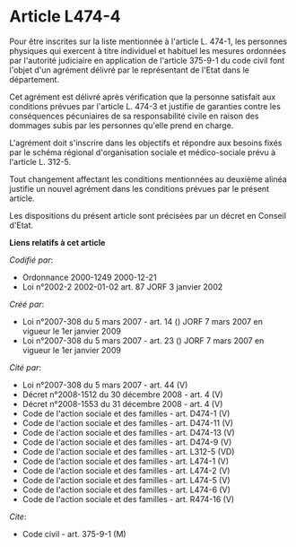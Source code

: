 # Article L474-4

Pour être inscrites sur la liste mentionnée à l'article L. 474-1, les personnes physiques qui exercent à titre individuel et
habituel les mesures ordonnées par l'autorité judiciaire en application de l'article 375-9-1 du code civil font l'objet d'un
agrément délivré par le représentant de l'Etat dans le département.

Cet agrément est délivré après vérification que la personne satisfait aux conditions prévues par l'article L. 474-3 et
justifie de garanties contre les conséquences pécuniaires de sa responsabilité civile en raison des dommages subis par les
personnes qu'elle prend en charge.

L'agrément doit s'inscrire dans les objectifs et répondre aux besoins fixés par le schéma régional d'organisation sociale et
médico-sociale prévu à l'article L. 312-5.

Tout changement affectant les conditions mentionnées au deuxième alinéa justifie un nouvel agrément dans les conditions
prévues par le présent article.

Les dispositions du présent article sont précisées par un décret en Conseil d'Etat.

**Liens relatifs à cet article**

_Codifié par_:

  - Ordonnance 2000-1249 2000-12-21
  - Loi n°2002-2 2002-01-02 art. 87 JORF 3 janvier 2002

_Créé par_:

  - Loi n°2007-308 du 5 mars 2007 - art. 14 () JORF 7 mars 2007 en vigueur le 1er janvier 2009
  - Loi n°2007-308 du 5 mars 2007 - art. 23 () JORF 7 mars 2007 en vigueur le 1er janvier 2009

_Cité par_:

  - Loi n°2007-308 du 5 mars 2007 - art. 44 (V)
  - Décret n°2008-1512 du 30 décembre 2008 - art. 4 (V)
  - Décret n°2008-1553 du 31 décembre 2008 - art. 4 (V)
  - Code de l'action sociale et des familles - art. D474-1 (V)
  - Code de l'action sociale et des familles - art. D474-11 (V)
  - Code de l'action sociale et des familles - art. D474-13 (V)
  - Code de l'action sociale et des familles - art. D474-9 (V)
  - Code de l'action sociale et des familles - art. L312-5 (VD)
  - Code de l'action sociale et des familles - art. L474-1 (V)
  - Code de l'action sociale et des familles - art. L474-2 (V)
  - Code de l'action sociale et des familles - art. L474-5 (V)
  - Code de l'action sociale et des familles - art. L474-6 (V)
  - Code de l'action sociale et des familles - art. R474-16 (V)

_Cite_:

  - Code civil - art. 375-9-1 (M)
